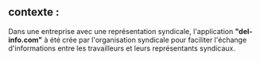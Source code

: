 

## contexte : ##

Dans une entreprise avec une représentation syndicale, l'application **"del-info.com"** à été crée par l'organisation syndicale pour faciliter l'échange d'informations entre les travailleurs et leurs représentants syndicaux.
